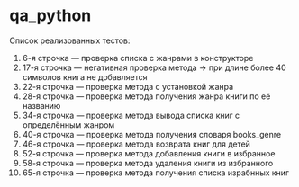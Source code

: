 # qa_python

Список реализованных тестов:

1.   6-я строчка — проверка списка с жанрами в конструкторе
2.  17-я строчка — негативная проверка метода → при длине более 40 символов книга не добавляется
3.  22-я строчка — проверка метода с установкой жанра
4.  28-я строчка — проверка метода получения жанра книги по её названию
5.  34-я строчка — проверка метода вывода списка книг с определённым жанром
6.  40-я строчка — проверка метода получения словаря books_genre
7.  46-я строчка — проверка метода возврата книг для детей
8.  52-я строчка — проверка метода добавления книги в избранное
9.  58-я строчка — проверка метода удаления книги из избранного
10. 65-я строчка — проверка метода получения списка израбнных книг
